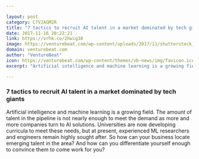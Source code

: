 ```yaml
---

layout: post
category: C7VJAGM2R
title: "7 tactics to recruit AI talent in a market dominated by tech giants"
date: 2017-11-16 20:22:21
link: https://vrhk.co/2hwig38
image: https://venturebeat.com/wp-content/uploads/2017/11/shutterstock_364435274.jpg?fit=780%2C521&strip=all
domain: venturebeat.com
author: "VentureBeat"
icon: https://venturebeat.com/wp-content/themes/vb-news/img/favicon.ico
excerpt: "Artificial intelligence and machine learning is a growing field. The amount of talent in the pipeline is not nearly enough to meet the demand as more and more companies turn to AI solutions. Universities are now developing curricula to meet these needs, but at present, experienced ML researchers and engineers remain highly sought after. So how can your business locate emerging talent in the area? And how can you differentiate yourself enough to convince them to come work for you?"

---
```


### 7 tactics to recruit AI talent in a market dominated by tech giants

Artificial intelligence and machine learning is a growing field. The amount of talent in the pipeline is not nearly enough to meet the demand as more and more companies turn to AI solutions. Universities are now developing curricula to meet these needs, but at present, experienced ML researchers and engineers remain highly sought after. So how can your business locate emerging talent in the area? And how can you differentiate yourself enough to convince them to come work for you?